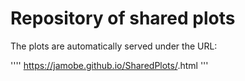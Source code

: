 # Repository of shared plots

The plots are automatically served under the URL:

''''
https://jamobe.github.io/SharedPlots/<FILENAME>.html
'''
